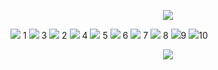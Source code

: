 <p align="center">
<img src="https://64.media.tumblr.com/05430d732ce5f2d785a0486a045d6de1/8d9c8026d5c4d00d-dd/s2048x3072/7eb30de9b907f2bbe6920b811d7c23b500608c2f.pnj">
<p align="center">

<img src="https://gifcity.carrd.co/assets/images/gallery93/171c273c.gif?v=26dffab5"> 1
<img src="https://gifcity.carrd.co/assets/images/gallery93/986693eb.png?v=26dffab5"> 3
<img src="https://gifcity.carrd.co/assets/images/gallery14/77e19876.gif?v=26dffab5"> 2
<img src="https://gifcity.carrd.co/assets/images/gallery132/ef262c99.gif?v=26dffab5"> 4
<img src="https://gifcity.carrd.co/assets/images/gallery132/52736da7.gif?v=26dffab5"> 5
<img src="https://gifcity.carrd.co/assets/images/gallery132/85adc39d.gif?v=26dffab5"> 6 
<img src="https://gifcity.carrd.co/assets/images/gallery171/4f6012a2.gif?v=26dffab5"> 7
<img src="https://gifcity.carrd.co/assets/images/gallery17/77216d48.gif?v=26dffab5"> 8
<img src="https://gifcity.carrd.co/assets/images/gallery18/8a101d2a.gif?v=26dffab5">9
<img src="https://gifcity.carrd.co/assets/images/gallery18/e87e8a26.gif?v=26dffab5">10
<img src="">
<img src="">
<img src="">
<img src="">
<img src="">
<img src="">
<img src="">
<img src="">




<p align="center">
<img src="https://64.media.tumblr.com/05430d732ce5f2d785a0486a045d6de1/8d9c8026d5c4d00d-dd/s2048x3072/7eb30de9b907f2bbe6920b811d7c23b500608c2f.pnj">
<p align="center">



